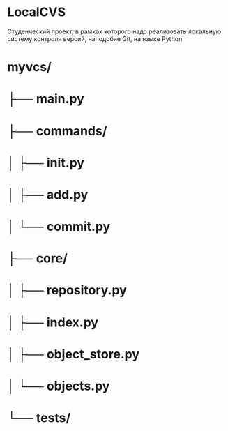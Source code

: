# LocalCVS
Студенческий проект, в рамках которого надо реализовать локальную систему контроля версий, наподобие Git, на языке Python
# myvcs/
# ├── __main__.py
# ├── commands/
# │   ├── init.py
# │   ├── add.py
# │   └── commit.py
# ├── core/
# │   ├── repository.py
# │   ├── index.py
# │   ├── object_store.py
# │   └── objects.py
# └── tests/